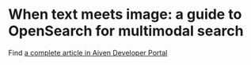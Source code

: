# When text meets image: a guide to OpenSearch for multimodal search

Find [a complete article in Aiven Developer Portal](https://aiven.io/developer/opensearch-multimodal-search)
